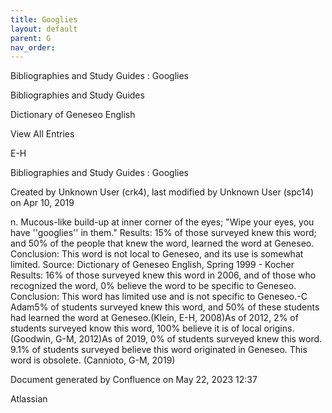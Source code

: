 ```yaml
---
title: Googlies
layout: default
parent: G
nav_order:
---
```


Bibliographies and Study Guides : Googlies

Bibliographies and Study Guides

Dictionary of Geneseo English

View All Entries

E-H

Bibliographies and Study Guides : Googlies

Created by  Unknown User (crk4), last modified by  Unknown User (spc14) on Apr 10, 2019

n. Mucous-like build-up at inner corner of the eyes; &quot;Wipe your eyes, you have ''googlies'' in them.&quot; Results: 15% of those surveyed knew this word; and 50% of the people that knew the word, learned the word at Geneseo. Conclusion: This word is not local to Geneseo, and its use is somewhat limited. Source: Dictionary of Geneseo English, Spring 1999 - Kocher Results: 16% of those surveyed knew this word in 2006, and of those who recognized the word, 0% believe the word to be specific to Geneseo. Conclusion: This word has limited use and is not specific to Geneseo.-C Adam5% of students surveyed knew this word, and 50% of these students had learned the word at Geneseo.(Klein, E-H, 2008)As of 2012, 2% of students surveyed know this word, 100% believe it is of local origins.(Goodwin, G-M, 2012)As of 2019, 0% of students surveyed knew this word. 9.1% of students surveyed believe this word originated in Geneseo. This word is obsolete. (Cannioto, G-M, 2019) 

Document generated by Confluence on May 22, 2023 12:37

Atlassian

